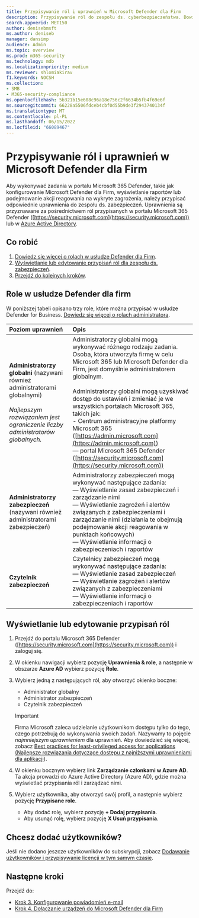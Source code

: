 ```yaml
---
title: Przypisywanie ról i uprawnień w Microsoft Defender dla Firm
description: Przypisywanie ról do zespołu ds. cyberbezpieczeństwa. Dowiedz się więcej o tych rolach i uprawnieniach w usłudze Defender dla Firm.
search.appverid: MET150
author: denisebmsft
ms.author: deniseb
manager: dansimp
audience: Admin
ms.topic: overview
ms.prod: m365-security
ms.technology: mdb
ms.localizationpriority: medium
ms.reviewer: shlomiakirav
f1.keywords: NOCSH
ms.collection:
- SMB
- M365-security-compliance
ms.openlocfilehash: 5b321b15e608c96a18e756c2f6634b5fb4f69e6f
ms.sourcegitcommit: 66228a5506fdceb4cbf0d55b9de3f2943740134f
ms.translationtype: MT
ms.contentlocale: pl-PL
ms.lasthandoff: 06/15/2022
ms.locfileid: "66089467"
---
```

# <a name="assign-roles-and-permissions-in-microsoft-defender-for-business"></a>Przypisywanie ról i uprawnień w Microsoft Defender dla Firm

Aby wykonywać zadania w portalu Microsoft 365 Defender, takie jak konfigurowanie Microsoft Defender dla Firm, wyświetlanie raportów lub podejmowanie akcji reagowania na wykryte zagrożenia, należy przypisać odpowiednie uprawnienia do zespołu ds. zabezpieczeń. Uprawnienia są przyznawane za pośrednictwem ról przypisanych w portalu Microsoft 365 Defender ([https://security.microsoft.com](https://security.microsoft.com)) lub w [Azure Active Directory](/azure/active-directory/roles/manage-roles-portal). 

## <a name="what-to-do"></a>Co robić

1. [Dowiedz się więcej o rolach w usłudze Defender dla Firm](#roles-in-defender-for-business).
2. [Wyświetlanie lub edytowanie przypisań ról dla zespołu ds. zabezpieczeń](#view-or-edit-role-assignments).
3. [Przejdź do kolejnych kroków](#next-steps).


## <a name="roles-in-defender-for-business"></a>Role w usłudze Defender dla firm

W poniższej tabeli opisano trzy role, które można przypisać w usłudze Defender for Business. [Dowiedz się więcej o rolach administratora](../../admin/add-users/about-admin-roles.md).

| Poziom uprawnień | Opis |
|:---|:---|
| **Administratorzy globalni** (nazywani również administratorami globalnymi) <br/><br/> *Najlepszym rozwiązaniem jest ograniczenie liczby administratorów globalnych.* | Administratorzy globalni mogą wykonywać różnego rodzaju zadania. Osoba, która utworzyła firmę w celu Microsoft 365 lub Microsoft Defender dla Firm, jest domyślnie administratorem globalnym. <br/><br/> Administratorzy globalni mogą uzyskiwać dostęp do ustawień i zmieniać je we wszystkich portalach Microsoft 365, takich jak: <br/>- Centrum administracyjne platformy Microsoft 365 ([https://admin.microsoft.com](https://admin.microsoft.com)) <br/>— portal Microsoft 365 Defender ([https://security.microsoft.com](https://security.microsoft.com)) |
| **Administratorzy zabezpieczeń** (nazywani również administratorami zabezpieczeń) | Administratorzy zabezpieczeń mogą wykonywać następujące zadania: <br/>— Wyświetlanie zasad zabezpieczeń i zarządzanie nimi <br/>— Wyświetlanie zagrożeń i alertów związanych z zabezpieczeniami i zarządzanie nimi (działania te obejmują podejmowanie akcji reagowania w punktach końcowych) <br/>— Wyświetlanie informacji o zabezpieczeniach i raportów |
| **Czytelnik zabezpieczeń** | Czytelnicy zabezpieczeń mogą wykonywać następujące zadania: <br/>— Wyświetlanie zasad zabezpieczeń <br/>— Wyświetlanie zagrożeń i alertów związanych z zabezpieczeniami <br/>— Wyświetlanie informacji o zabezpieczeniach i raportów  |


## <a name="view-or-edit-role-assignments"></a>Wyświetlanie lub edytowanie przypisań ról

1. Przejdź do portalu Microsoft 365 Defender ([https://security.microsoft.com](https://security.microsoft.com)) i zaloguj się.

2. W okienku nawigacji wybierz pozycję **Uprawnienia & role**, a następnie w obszarze **Azure AD** wybierz pozycję **Role**.

3. Wybierz jedną z następujących ról, aby otworzyć okienko boczne:

   - Administrator globalny
   - Administrator zabezpieczeń
   - Czytelnik zabezpieczeń

   > [!IMPORTANT]
   > Firma Microsoft zaleca udzielanie użytkownikom dostępu tylko do tego, czego potrzebują do wykonywania swoich zadań. Nazywamy to pojęcie *najmniejszym uprawnieniem* dla uprawnień. Aby dowiedzieć się więcej, zobacz [Best practices for least-privileged access for applications (Najlepsze rozwiązania dotyczące dostępu z najniższymi uprawnieniami dla aplikacji](/azure/active-directory/develop/secure-least-privileged-access)). 

4. W okienku bocznym wybierz link **Zarządzanie członkami w Azure AD**. Ta akcja prowadzi do Azure Active Directory (Azure AD), gdzie można wyświetlać przypisania ról i zarządzać nimi.

5. Wybierz użytkownika, aby otworzyć swój profil, a następnie wybierz pozycję **Przypisane role**.

   - Aby dodać rolę, wybierz pozycję **+ Dodaj przypisania**.
   - Aby usunąć rolę, wybierz pozycję **X Usuń przypisania**. 

## <a name="need-to-add-users"></a>Chcesz dodać użytkowników?

Jeśli nie dodano jeszcze użytkowników do subskrypcji, zobacz [Dodawanie użytkowników i przypisywanie licencji w tym samym czasie](mdb-add-users.md).

## <a name="next-steps"></a>Następne kroki

Przejdź do:

- [Krok 3. Konfigurowanie powiadomień e-mail](mdb-email-notifications.md)
- [Krok 4. Dołączanie urządzeń do Microsoft Defender dla Firm](mdb-onboard-devices.md)